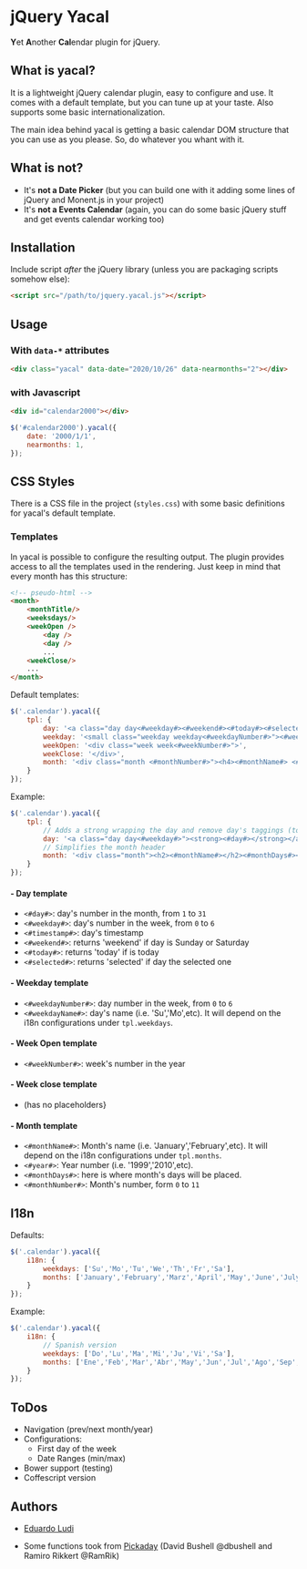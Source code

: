 # jQuery Yacal
**Y**et **A**nother **Cal**endar plugin for jQuery.

## What is yacal?
It is a lightweight jQuery calendar plugin, easy to configure and use. 
It comes with a default template, but you can tune up at your taste. 
Also supports some basic internationalization. 

The main idea behind yacal is getting a basic calendar DOM structure that you can use as you please. So, do whatever you whant with it. 

## What is not?
* It's **not a Date Picker** (but you can build one with it adding some lines of jQuery and Monent.js in your project)
* It's **not a Events Calendar** (again, you can do some basic jQuery stuff and get events calendar working too)

## Installation

Include script *after* the jQuery library (unless you are packaging scripts somehow else):

```html
<script src="/path/to/jquery.yacal.js"></script>
```

## Usage

### With `data-*` attributes

```html
<div class="yacal" data-date="2020/10/26" data-nearmonths="2"></div>
```

### with Javascript

```html
<div id="calendar2000"></div>
```

```javascript
$('#calendar2000').yacal({
	date: '2000/1/1',
	nearmonths: 1,
});
```

## CSS Styles

There is a CSS file in the project (`styles.css`) with some basic definitions for yacal's default template.

### Templates

In yacal is possible to configure the resulting output. The plugin provides access to all the templates used in the rendering. Just keep in mind that every month has this structure:

```html
<!-- pseudo-html -->
<month>
	<monthTitle/>
	<weeksdays/>
	<weekOpen />
		<day /> 
		<day /> 
		...
	<weekClose/>
	...
</month>
``` 

Default templates:

```javascript
$('.calendar').yacal({
	tpl: { 
		day: '<a class="day day<#weekday#><#weekend#><#today#><#selected#>" href="#<#timestamp#>"><#day#></a>',
		weekday: '<small class="weekday weekday<#weekdayNumber#>"><#weekdayName#></small>',
		weekOpen: '<div class="week week<#weekNumber#>">',
		weekClose: '</div>',
		month: '<div class="month <#monthNumber#>"><h4><#monthName#> <#year#></h4><#monthDays#></div>',
	}
});
```

Example:

```javascript
$('.calendar').yacal({
	tpl: { 
		// Adds a strong wrapping the day and remove day's taggings (today, selected, etc)
		day: '<a class="day day<#weekday#>"><strong><#day#></strong></a>',
		// Simplifies the month header
		month: '<div class="month"><h2><#monthName#></h2><#monthDays#></div>',
	}
});
```

#### - Day template

- `<#day#>`: day's number in the month, from `1` to `31`
- `<#weekday#>`: day's number in the week, from `0` to `6`
- `<#timestamp#>`: day's timestamp 
- `<#weekend#>`: returns 'weekend' if day is Sunday or Saturday
- `<#today#>`: returns 'today' if is today 
- `<#selected#>`: returns 'selected' if day the selected one

#### - Weekday template

- `<#weekdayNumber#>`: day number in the week, from `0` to `6`
- `<#weekdayName#>`: day's name (i.e. 'Su','Mo',etc). It will depend on the i18n configurations under `tpl.weekdays`.

#### - Week Open template

- `<#weekNumber#>`: week's number in the year

#### - Week close template

- (has no placeholders}

#### - Month template

- `<#monthName#>`: Month's name (i.e. 'January','February',etc). It will depend on the i18n configurations under `tpl.months`.
- `<#year#>`: Year number (i.e. '1999','2010',etc).
- `<#monthDays#>`: here is where month's days will be placed.
- `<#monthNumber#>`: Month's number, form `0` to `11`

## I18n

Defaults:

```javascript
$('.calendar').yacal({
	i18n: {
		weekdays: ['Su','Mo','Tu','We','Th','Fr','Sa'],
		months: ['January','February','Marz','April','May','June','July','August','September','October','November','December'],
	}
});
```

Example:

```javascript
$('.calendar').yacal({
	i18n: {
		// Spanish version
		weekdays: ['Do','Lu','Ma','Mi','Ju','Vi','Sa'],
		months: ['Ene','Feb','Mar','Abr','May','Jun','Jul','Ago','Sep','Oct','Nov','Dic'],
	}
});
```

## ToDos

* Navigation (prev/next month/year)
* Configurations: 
	* First day of the week
	* Date Ranges (min/max)
* Bower support (testing)
* Coffescript version

## Authors

- [Eduardo Ludi](http://github.com/eduludi)

- Some functions took from [Pickaday](https://github.com/dbushell/Pikaday)
(David Bushell @dbushell and Ramiro Rikkert @RamRik)
